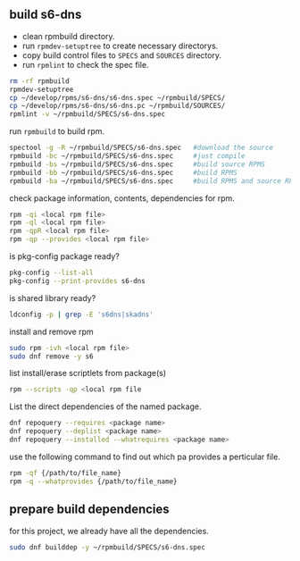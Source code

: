 
## build s6-dns

- clean rpmbuild directory.
- run `rpmdev-setuptree` to create necessary directorys.
- copy build control files to `SPECS` and `SOURCES` directory.
- run `rpmlint` to check the spec file.

```sh
rm -rf rpmbuild
rpmdev-setuptree
cp ~/develop/rpms/s6-dns/s6-dns.spec ~/rpmbuild/SPECS/
cp ~/develop/rpms/s6-dns/s6-dns.pc ~/rpmbuild/SOURCES/
rpmlint -v ~/rpmbuild/SPECS/s6-dns.spec
```
run `rpmbuild` to build rpm.
```sh
spectool -g -R ~/rpmbuild/SPECS/s6-dns.spec   #download the source
rpmbuild -bc ~/rpmbuild/SPECS/s6-dns.spec     #just compile
rpmbuild -bs ~/rpmbuild/SPECS/s6-dns.spec     #build source RPMS
rpmbuild -bb ~/rpmbuild/SPECS/s6-dns.spec     #build RPMS
rpmbuild -ba ~/rpmbuild/SPECS/s6-dns.spec     #build RPMS and source RPMS
```
check package information, contents, dependencies for rpm.
```sh
rpm -qi <local rpm file>
rpm -ql <local rpm file>
rpm -qpR <local rpm file>
rpm -qp --provides <local rpm file>
```
is pkg-config package ready?
```sh
pkg-config --list-all
pkg-config --print-provides s6-dns
```
is shared library ready?
```sh
ldconfig -p | grep -E 's6dns|skadns'
```
install and remove rpm
```sh
sudo rpm -ivh <local rpm file>
sudo dnf remove -y s6
```

list install/erase scriptlets from package(s)
```sh
rpm --scripts -qp <local rpm file
```
List the direct dependencies of the named package.
```sh
dnf repoquery --requires <package name>
dnf repoquery --deplist <package name>
dnf repoquery --installed --whatrequires <package name>
```
use the following command to find out which pa provides a perticular file.
```sh
rpm -qf {/path/to/file_name}
rpm -q --whatprovides {/path/to/file_name}
```
## prepare build dependencies
for this project, we already have all the dependencies.

```sh
sudo dnf builddep -y ~/rpmbuild/SPECS/s6-dns.spec
```
